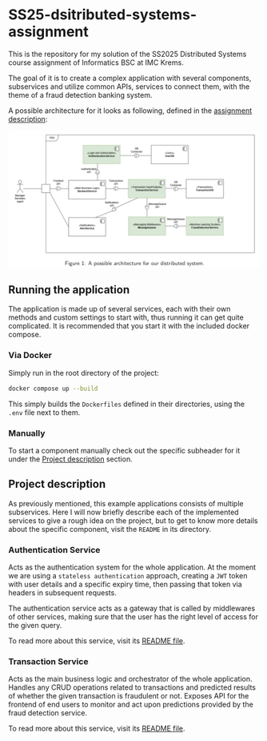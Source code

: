 # SS25-dsitributed-systems-assignment

This is the repository for my solution of the SS2025 Distributed Systems course assignment of Informatics BSC at IMC Krems.

The goal of it is to create a complex application with several components, subservices and utilize common APIs, services to connect them, with the theme of a fraud detection banking system.

A possible architecture for it looks as following, defined in the [assignment description](./Assignment_2.pdf):

![Image of possible architecture](./possible_architecture.png "Image of possible architecture")

## Running the application

The application is made up of several services, each with their own methods and custom settings to start with, thus running it can get quite complicated. It is recommended that you start it with the included docker compose.

### Via Docker

Simply run in the root directory of the project:

```bash
docker compose up --build
```

This simply builds the `Dockerfiles` defined in their directories, using the `.env` file next to them.

### Manually

To start a component manually check out the specific subheader for it under the [Project description](#project-description) section.

## Project description

As previously mentioned, this example applications consists of multiple subservices. Here I will now briefly describe each of the implemented services to give a rough idea on the project, but to get to know more details about the specific component, visit the `README` in its directory.

### Authentication Service

Acts as the authentication system for the whole application. At the moment we are using a `stateless authentication` approach, creating a `JWT` token with user details and a specific expiry time, then passing that token via headers in subsequent requests.

The authentication service acts as a gateway that is called by middlewares of other services, making sure that the user has the right level of access for the given query.

To read more about this service, visit its [README file](./authentication_service/README.md).

### Transaction Service

Acts as the main business logic and orchestrator of the whole application. Handles any CRUD operations related to transactions and predicted results of whether the given transaction is fraudulent or not. Exposes API for the frontend of end users to monitor and act upon predictions provided by the fraud detection service.

To read more about this service, visit its [README file](./transaction_service/README.md).
